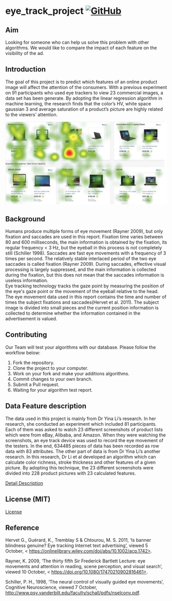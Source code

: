 # eye_track_project [![GitHub](https://img.shields.io/github/license/mashape/apistatus.svg)](https://github.com/Wiiliam0611/eye_track_project/blob/master/LICENSE)

## Aim

Looking for someone who can help us solve this problem with other algorithms.
We would like to compare the impact of each feature on the visibility of the ad.

## Introduction

The goal of this project is to predict which features of an online product image will affect the attention of the consumers. With a previous experiment on 91 participants who used eye trackers to view 23 commercial images, a data set has been generate. By adopting the linear regression algorithm in machine learning, the research finds that the color’s HV, white space gaussian 3 and average saturation of a product’s picture are highly related to the viewers’ attention.


![image](https://github.com/Wiiliam0611/eye_track_project/blob/master/6911540901874_.pic.jpg)

## Background

Humans produce multiple forms of eye movement (Rayner 2009), but only fixation and saccades are used in this report. Fixation time varies between 80 and 600 milliseconds, the main information is obtained by the fixation, its regular frequency < 3 Hz, but the eyeball in this process is not completely still (Schiller 1998). Saccades are fast eye movements with a frequency of 3 times per second. The relatively stable interlaced period of the two eye saccades is called fixation (Rayner 2009). During saccades, effective visual processing is largely suppressed, and the main information is collected during the fixation, but this does not mean that the saccades information is useless information.
<br>
Eye tracking technology tracks the gaze point by measuring the position of the eye's gaze point or the movement of the eyeball relative to the head.
<br>
The eye movement data used in this report contains the time and number of times the subject fixations and saccades(Hervet et al. 2011). The subject image is divided into small pieces and the current position information is collected to determine whether the information contained in the advertisement is valued.


## Contributing

Our Team will test your algorithms with our database.
Please follow the workflow below: 
1. Fork the repository.
2. Clone the project to your computer.
3. Work on your fork and make your additions algorithms.
4. Commit changes to your own branch.
5. Submit a Pull request.
6. Waiting for your algorithm test report.


## Data Feature description


The data used in this project is mainly from Dr Yina Li’s research. In her research, she conducted an experiment which included 81 participants. Each of them was asked to watch 23 different screenshots of product lists which were from eBay, Alibaba, and Amazon. When they were watching the screenshots, an eye track device was used to record the eye movement of the testers. In the end, 634485 pieces of data has been recorded as row data with 83 attributes.
The other part of data is from Dr Yina Li’s another research. In this research, Dr Li et al developed an algorithm which can calculate color richness, stroke thickness and other features of a given picture. By adopting this technique, the 23 different screenshots were divided into 228 product pictures with 23 calculated features. 


[Detail Description](https://github.com/Wiiliam0611/eye_track_project/blob/master/Intro%20of%20Varible.docx)

## License (MIT)
[License](https://github.com/Wiiliam0611/eye_track_project/blob/master/LICENSE)

## Reference

Hervet G., Guérard, K., Tremblay S & Chtourou, M. S. 2011, ‘Is banner blindness genuine? Eye tracking Internet text advertising’, viewed 5 October, < https://onlinelibrary.wiley.com/doi/abs/10.1002/acp.1742>.

Rayner, K. 2009, ‘The thirty fifth Sir Frederick Bartlett Lecture: eye movements and attention in reading, scene perception, and visual search’, viewed 10 October, < https://doi.org/10.1080/17470210902816461>.

Schiller, P. H., 1998, ‘The neural control of visually guided eye movements’, Cognitive Neuroscience, viewed 7 October, <http://www.psy.vanderbilt.edu/faculty/schall/pdfs/nselconv.pdf>.


